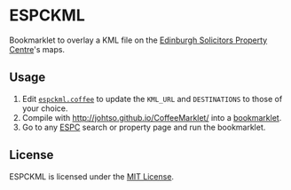  # ESPCKML
Bookmarklet to overlay a KML file on the [Edinburgh Solicitors Property Centre](http://www.espc.com)'s maps.

## Usage
1. Edit [`espckml.coffee`](https://github.com/mikemcquaid/ESPCKML/blob/master/espckml.coffee) to update the `KML_URL` and `DESTINATIONS` to those of your choice.
2. Compile with http://johtso.github.io/CoffeeMarklet/ into a [bookmarklet](http://en.wikipedia.org/wiki/Bookmarklet).
3. Go to any [ESPC](http://www.espc.com) search or property page and run the bookmarklet.

## License
ESPCKML is licensed under the [MIT License](http://en.wikipedia.org/wiki/MIT_License).
